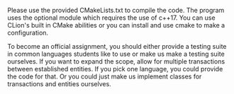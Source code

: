 Please use the provided CMakeLists.txt to compile the code. The program uses the optional module which requires the use of c++17. You can use CLion's built in CMake abilities or you can install and use cmake to make a configuration.

To become an official assignment, you should either provide a testing suite in common languages students like to use or make us make a testing suite ourselves. If you want to expand the scope, allow for multiple transactions between established entities. If you pick one language, you could provide the code for that. Or you could just make us implement classes for transactions and entities ourselves.

